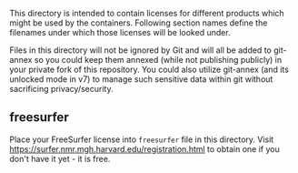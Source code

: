This directory is intended to contain licenses for different products which
might be used by the containers.  Following section names define the filenames
under which those licenses will be looked under.

Files in this directory will not be ignored by Git and will all be added to
git-annex so you could keep them annexed (while not publishing publicly)
in your private fork of this repository. You could also utilize git-annex (and
its unlocked mode in v7) to manage such sensitive data within git without
sacrificing privacy/security.

freesurfer
----------

Place your FreeSurfer license into `freesurfer` file in this directory.
Visit https://surfer.nmr.mgh.harvard.edu/registration.html to obtain one if
you don't have it yet - it is free.


